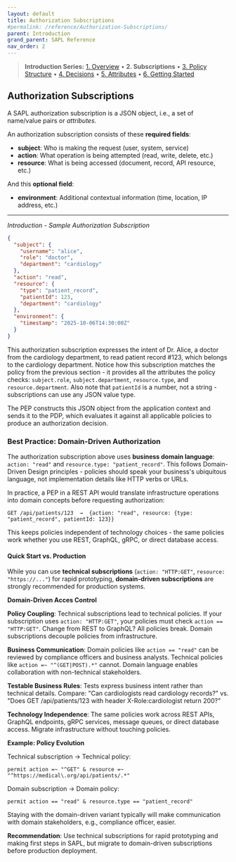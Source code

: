```yaml
---
layout: default
title: Authorization Subscriptions
#permalink: /reference/Authorization-Subscriptions/
parent: Introduction
grand_parent: SAPL Reference
nav_order: 2
---
```


> **Introduction Series:** [1. Overview](../1_1_Introduction/) • **2. Subscriptions** • [3. Policy Structure](../1_3_Structure_of_a_SAPL-Policy/) • [4. Decisions](../1_4_AuthorizationDecisions/) • [5. Attributes](../1_5_AccessingAttributes/) • [6. Getting Started](../1_6_GettingStarted/)

## Authorization Subscriptions

A SAPL authorization subscription is a JSON object, i.e., a set of name/value pairs or *attributes*.

An authorization subscription consists of these **required fields**:
- **subject**: Who is making the request (user, system, service)
- **action**: What operation is being attempted (read, write, delete, etc.)
- **resource**: What is being accessed (document, record, API resource, etc.)

And this **optional field**:
- **environment**: Additional contextual information (time, location, IP address, etc.)

---

*Introduction - Sample Authorization Subscription*

```json
{
  "subject": {
    "username": "alice",
    "role": "doctor",
    "department": "cardiology"
  },
  "action": "read",
  "resource": {
    "type": "patient_record",
    "patientId": 123,
    "department": "cardiology"
  },
  "environment": {
    "timestamp": "2025-10-06T14:30:00Z"
  }
}
```

This authorization subscription expresses the intent of Dr. Alice, a doctor from the cardiology department, to read patient record #123, which belongs to the cardiology department. Notice how this subscription matches the policy from the previous section - it provides all the attributes the policy checks: `subject.role`, `subject.department`, `resource.type`, and `resource.department`. Also note that `patientId` is a number, not a string - subscriptions can use any JSON value type.

The PEP constructs this JSON object from the application context and sends it to the PDP, which evaluates it against all applicable policies to produce an authorization decision.

### Best Practice: Domain-Driven Authorization

The authorization subscription above uses **business domain language**: `action: "read"` and `resource.type: "patient_record"`. This follows Domain-Driven Design principles - policies should speak your business's ubiquitous language, not implementation details like HTTP verbs or URLs.

In practice, a PEP in a REST API would translate infrastructure operations into domain concepts before requesting authorization:

```
GET /api/patients/123  →  {action: "read", resource: {type: "patient_record", patientId: 123}}
```

This keeps policies independent of technology choices - the same policies work whether you use REST, GraphQL, gRPC, or direct database access.

#### Quick Start vs. Production

While you can use **technical subscriptions** (`action: "HTTP:GET"`, `resource: "https://..."`) for rapid prototyping, **domain-driven subscriptions** are strongly recommended for production systems.

**Domain-Driven Acces Control**

**Policy Coupling**: Technical subscriptions lead to technical policies. If your subscription uses `action: "HTTP:GET"`, your policies must check `action == "HTTP:GET"`. Change from REST to GraphQL? All policies break. Domain subscriptions decouple policies from infrastructure.

**Business Communication**: Domain policies like `action == "read"` can be reviewed by compliance officers and business analysts. Technical policies like `action =~ "^(GET|POST).*"` cannot. Domain language enables collaboration with non-technical stakeholders.

**Testable Business Rules**: Tests express business intent rather than technical details. Compare: "Can cardiologists read cardiology records?" vs. "Does GET /api/patients/123 with header X-Role:cardiologist return 200?"

**Technology Independence**: The same policies work across REST APIs, GraphQL endpoints, gRPC services, message queues, or direct database access. Migrate infrastructure without touching policies.

**Example: Policy Evolution**

Technical subscription → Technical policy:
```sapl
permit action =~ "^GET" & resource =~ "^https://medical\.org/api/patients/.*"
```

Domain subscription → Domain policy:
```sapl
permit action == "read" & resource.type == "patient_record"
```

Staying with the domain-driven variant typically will make communication with domain stakeholders, e.g., compliance officer, easier.

**Recommendation**: Use technical subscriptions for rapid prototyping and making first steps in SAPL, but migrate to domain-driven subscriptions before production deployment.
